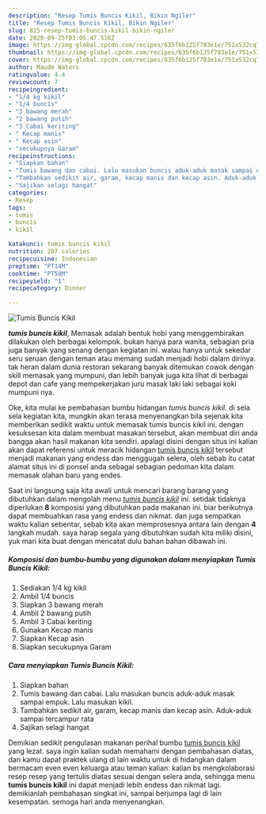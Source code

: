 ```yaml
---
description: "Resep Tumis Buncis Kikil, Bikin Ngiler"
title: "Resep Tumis Buncis Kikil, Bikin Ngiler"
slug: 825-resep-tumis-buncis-kikil-bikin-ngiler
date: 2020-09-25T03:05:47.516Z
image: https://img-global.cpcdn.com/recipes/635f6b125f783e1e/751x532cq70/tumis-buncis-kikil-foto-resep-utama.jpg
thumbnail: https://img-global.cpcdn.com/recipes/635f6b125f783e1e/751x532cq70/tumis-buncis-kikil-foto-resep-utama.jpg
cover: https://img-global.cpcdn.com/recipes/635f6b125f783e1e/751x532cq70/tumis-buncis-kikil-foto-resep-utama.jpg
author: Maude Waters
ratingvalue: 4.4
reviewcount: 7
recipeingredient:
- "1/4 kg kikil"
- "1/4 buncis"
- "3 bawang merah"
- "2 bawang putih"
- "3 Cabai keriting"
- " Kecap manis"
- " Kecap asin"
- "secukupnya Garam"
recipeinstructions:
- "Siapkan bahan"
- "Tumis bawang dan cabai. Lalu masukan buncis aduk-aduk masak sampai empuk. Lalu masukan kikil."
- "Tambahkan sedikit air, garam, kecap manis dan kecap asin. Aduk-aduk sampai tercampur rata"
- "Sajikan selagi hangat"
categories:
- Resep
tags:
- tumis
- buncis
- kikil

katakunci: tumis buncis kikil 
nutrition: 207 calories
recipecuisine: Indonesian
preptime: "PT14M"
cooktime: "PT58M"
recipeyield: "1"
recipecategory: Dinner

---
```



![Tumis Buncis Kikil](https://img-global.cpcdn.com/recipes/635f6b125f783e1e/751x532cq70/tumis-buncis-kikil-foto-resep-utama.jpg)

<b><i>tumis buncis kikil</i></b>, Memasak adalah bentuk hobi yang menggembirakan dilakukan oleh berbagai kelompok. bukan hanya para wanita, sebagian pria juga banyak yang senang dengan kegiatan ini. walau hanya untuk sekedar seru seruan dengan teman atau memang sudah menjadi hobi dalam dirinya. tak heran dalam dunia restoran sekarang banyak ditemukan cowok dengan skill memasak yang mumpuni, dan lebih banyak juga kita lihat di berbagai depot dan cafe yang mempekerjakan juru masak laki laki sebagai koki mumpuni nya.

Oke, kita mulai ke pembahasan bumbu hidangan <i>tumis buncis kikil</i>. di sela sela kegiatan kita, mungkin akan terasa menyenangkan bila sejenak kita memberikan sedikit waktu untuk memasak tumis buncis kikil ini. dengan kesuksesan kita dalam membuat masakan tersebut, akan membuat diri anda bangga akan hasil makanan kita sendiri. apalagi disini dengan situs ini kalian akan dapat referensi untuk meracik hidangan <u>tumis buncis kikil</u> tersebut menjadi makanan yang endess dan menggugah selera, oleh sebab itu catat alamat situs ini di ponsel anda sebagai sebagian pedoman kita dalam memasak olahan baru yang endes.




Saat ini langsung saja kita awali untuk mencari barang barang yang dibutuhkan dalam mengolah menu <u><i>tumis buncis kikil</i></u> ini. setidak tidaknya diperlukan <b>8</b> komposisi yang dibutuhkan pada makanan ini. biar berikutnya dapat membuahkan rasa yang endess dan nikmat. dan juga sempatkan waktu kalian sebentar, sebab kita akan memprosesnya antara lain dengan <b>4</b> langkah mudah. saya harap segala yang dibutuhkan sudah kita miliki disini, yuk mari kita buat dengan mencatat dulu bahan bahan dibawah ini.

<!--inarticleads1-->

##### Komposisi dan bumbu-bumbu yang digunakan dalam menyiapkan Tumis Buncis Kikil:

1. Sediakan 1/4 kg kikil
1. Ambil 1/4 buncis
1. Siapkan 3 bawang merah
1. Ambil 2 bawang putih
1. Ambil 3 Cabai keriting
1. Gunakan  Kecap manis
1. Siapkan  Kecap asin
1. Siapkan secukupnya Garam




<!--inarticleads2-->

##### Cara menyiapkan Tumis Buncis Kikil:

1. Siapkan bahan
1. Tumis bawang dan cabai. Lalu masukan buncis aduk-aduk masak sampai empuk. Lalu masukan kikil.
1. Tambahkan sedikit air, garam, kecap manis dan kecap asin. Aduk-aduk sampai tercampur rata
1. Sajikan selagi hangat




Demikian sedikit pengulasan makanan perihal bumbu <u>tumis buncis kikil</u> yang lezat. saya ingin kalian sudah memahami dengan pembahasan diatas, dan kamu dapat praktek ulang di lain waktu untuk di hidangkan dalam bermacam even even keluarga atau teman kalian. kalian bs mengkolaborasi resep resep yang tertulis diatas sesuai dengan selera anda, sehingga menu <b>tumis buncis kikil</b> ini dapat menjadi lebih endess dan nikmat lagi. demikianlah pembahasan singkat ini, sampai berjumpa lagi di lain kesempatan. semoga hari anda menyenangkan.
